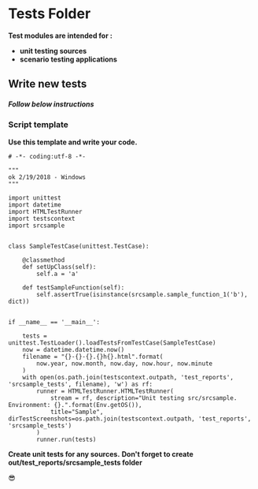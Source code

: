 Tests Folder
============

**Test modules are intended for :**
- **unit testing sources**
- **scenario testing applications**

Write new tests
---------------

##### *Follow below instructions*

### Script template

**Use this template and write your code.**

    # -*- coding:utf-8 -*-

    """
    ok 2/19/2018 - Windows
    """

    import unittest
    import datetime
    import HTMLTestRunner
    import testscontext
    import srcsample


    class SampleTestCase(unittest.TestCase):

        @classmethod
        def setUpClass(self):
            self.a = 'a'

        def testSampleFunction(self):
            self.assertTrue(isinstance(srcsample.sample_function_1('b'), dict))


    if __name__ == '__main__':

        tests = unittest.TestLoader().loadTestsFromTestCase(SampleTestCase)
        now = datetime.datetime.now()
        filename = "{}-{}-{}.{}h{}.html".format(
            now.year, now.month, now.day, now.hour, now.minute
        )
        with open(os.path.join(testscontext.outpath, 'test_reports', 'srcsample_tests', filename), 'w') as rf:
            runner = HTMLTestRunner.HTMLTestRunner(
                stream = rf, description="Unit testing src/srcsample. Environment: {}.".format(Env.getOS()),
                title="Sample", dirTestScreenshots=os.path.join(testscontext.outpath, 'test_reports', 'srcsample_tests')
            )
            runner.run(tests)

**Create unit tests for any sources.**
**Don't forget to create out/test_reports/srcsample_tests folder**

:sunglasses:
